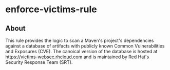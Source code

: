 # enforce-victims-rule

## About

This rule provides the logic to scan a Maven's project's dependencies against 
a database of artifacts with publicly known Common Vulnerabilities and Exposures
(CVE). The canoical version of the database is hosted at https://victims-websec.rhcloud.com
and is maintained by Red Hat's Security Response Team (SRT). 

